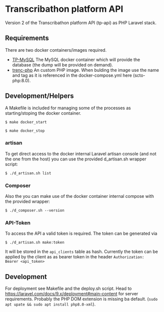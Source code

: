 # Transcribathon platform API

Version 2 of the Transcribathon platform API (tp-api) as PHP Laravel stack.

## Requirements

There are two docker containers/images required.

* [TP-MySQL](https://github.com/Facts-and-Files/tp-mysql)
The MySQL docker container which will provide the database (the dump will be provided on demand).
* [trenc-php](https://github.com/trenc/trenc-php)
An custom PHP image. When bulding the image use the name and tag as it is referenced in the docker-compose.yml here (scto-php:8.0).

## Development/Helpers

A Makefile is included for managing some of the processes as starting/stoping the docker container.

    $ make docker_start

    $ make docker_stop

### artisan

To get direct access to the docker internal Laravel artisan console (and not the one from the host) you can use the provided d_artisan.sh wrapper script:

    $ ./d_artisan.sh list

### Composer

Also the you can make use of the docker container internal compose with the provided wrapper:

    $ ./d_composer.sh --version

### API-Token

To access the API a valid token is required. The token can be generated via

    $ ./d_artisan.sh make:token

It will be stored in the `api_clients` table as hash. Currently the token can be applied by the client as as bearer token in the header `Authorization: Bearer <api_token>`

## Development

For deployment see Makefile and the deploy.sh script.
Head to https://laravel.com/docs/9.x/deployment#main-content for server requirements. Probably the PHP DOM extension is missing ba default. (`sudo apt upate && sudo apt install php8.0-xml`).

